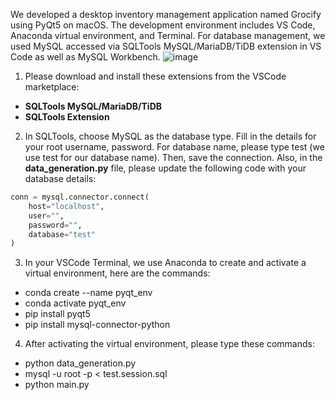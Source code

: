 We developed a desktop inventory management application named Grocify using PyQt5 on macOS. The development environment includes VS Code, Anaconda virtual environment, and Terminal. For database management, we used MySQL accessed via SQLTools MySQL/MariaDB/TiDB extension in VS Code as well as MySQL Workbench.
![image](https://github.com/user-attachments/assets/2d2f52ac-9055-4271-b41e-8319f2469801)

1. Please download and install these extensions from the VSCode marketplace:
- **SQLTools MySQL/MariaDB/TiDB**
- **SQLTools Extension**
  
2. In SQLTools, choose MySQL as the database type.
Fill in the details for your root username, password. For database name, please type test (we use test for our database name). Then, save the connection.
Also, in the **data_generation.py** file, please update the following code with your database details:

```python
conn = mysql.connector.connect(
    host="localhost",
    user="",
    password="",
    database="test"
)
```

3. In your VSCode Terminal, we use Anaconda to create and activate a virtual environment, here are the commands: 
- conda create --name pyqt_env
- conda activate pyqt_env
- pip install pyqt5
- pip install mysql-connector-python

4. After activating the virtual environment, please type these commands:
- python data_generation.py
- mysql -u root -p < test.session.sql
- python main.py
